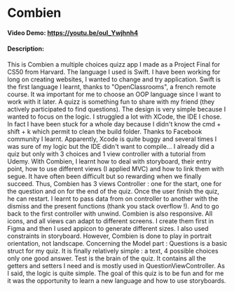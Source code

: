 # Combien
#### Video Demo:  https://youtu.be/ouI_Ywjhnh4
#### Description:

This is Combien a multiple choices quizz app I made as a Project Final for CS50 from Harvard.
The language I used is Swift. I have been working for long on creating websites, I wanted to change and try application. Swift is the first language I learnt, thanks to "OpenClassrooms", a french remote course. It wa important for me to choose an OOP language since I want to work with it later.
A quizz is something fun to share with my friend (they actively participated to find questions). The design is very simple because I wanted to focus on the logic.
    I struggled a lot with XCode, the IDE I chose. In fact I have been stuck for a whole day because I didn't know the cmd + shift + k which permit to clean the build folder. Thanks to Facebook community I learnt. Apparently, Xcode is quite buggy and several times I was sure of my logic but the IDE didn't want to compile... 
    I already did a quiz but only with 3 choices and 1 view controller with a tutorial from Udemy. With Combien, I learnt how to deal with storyboard, their entry point, how to use different views (I applied MVC) and how to link them with segue. It have often been difficult but so rewarding when we finally succeed. Thus, Combien has 3 views Controller : one for the start, one for the question and on for the end of the quiz. Once the user finish the quiz, he can restart. I learnt to pass data from on controller to another with the dismiss and the present functions (thank you stack overflow !). And to go back to the first controller with unwind.
    Combien is also responsive. All icons, and all views can adapt to different screens. I create them first in Figma and then I used appicon to generate different sizes. I also used constraints in storyboard. However, Combien is done to play in portrait orientation, not landscape.
    Concerning the Model part :
        Questions is a basic struct for my quiz. It is finally relatively simple : a text, 4 possible choices only one good answer. Test is the brain of the quiz. It contains all the getters and setters I need and is mostly used in QuestionViewController. As I said, the logic is quite simple. The goal of this quiz is to be fun and for me it was the opportunity to learn a new language and how to use storyboards.
